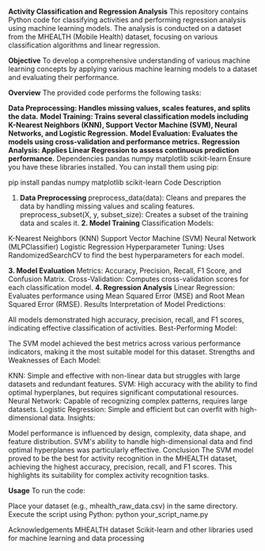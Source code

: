 **Activity Classification and Regression Analysis**
This repository contains Python code for classifying activities and performing regression analysis using machine learning models. The analysis is conducted on a dataset from the MHEALTH (Mobile Health) dataset, focusing on various classification algorithms and linear regression.

**Objective**
To develop a comprehensive understanding of various machine learning concepts by applying various machine learning models to a dataset and evaluating their performance.

**Overview**
The provided code performs the following tasks:

**Data Preprocessing: Handles missing values, scales features, and splits the data.**
**Model Training: Trains several classification models including K-Nearest Neighbors (KNN), Support Vector Machine (SVM), Neural Networks, and Logistic Regression.**
**Model Evaluation: Evaluates the models using cross-validation and performance metrics.**
**Regression Analysis: Applies Linear Regression to assess continuous prediction performance.**
Dependencies
pandas
numpy
matplotlib
scikit-learn
Ensure you have these libraries installed. You can install them using pip:

pip install pandas numpy matplotlib scikit-learn
Code Description
1. **Data Preprocessing**
preprocess_data(data): Cleans and prepares the data by handling missing values and scaling features.
preprocess_subset(X, y, subset_size): Creates a subset of the training data and scales it.
**2. Model Training**
Classification Models:

K-Nearest Neighbors (KNN)
Support Vector Machine (SVM)
Neural Network (MLPClassifier)
Logistic Regression
Hyperparameter Tuning: Uses RandomizedSearchCV to find the best hyperparameters for each model.

**3. Model Evaluation**
Metrics: Accuracy, Precision, Recall, F1 Score, and Confusion Matrix.
Cross-Validation: Computes cross-validation scores for each classification model.
**4. Regression Analysis**
Linear Regression: Evaluates performance using Mean Squared Error (MSE) and Root Mean Squared Error (RMSE).
Results
Interpretation of Model Predictions:

All models demonstrated high accuracy, precision, recall, and F1 scores, indicating effective classification of activities.
Best-Performing Model:

The SVM model achieved the best metrics across various performance indicators, making it the most suitable model for this dataset.
Strengths and Weaknesses of Each Model:

KNN: Simple and effective with non-linear data but struggles with large datasets and redundant features.
SVM: High accuracy with the ability to find optimal hyperplanes, but requires significant computational resources.
Neural Network: Capable of recognizing complex patterns, requires large datasets.
Logistic Regression: Simple and efficient but can overfit with high-dimensional data.
Insights:

Model performance is influenced by design, complexity, data shape, and feature distribution. SVM's ability to handle high-dimensional data and find optimal hyperplanes was particularly effective.
Conclusion
The SVM model proved to be the best for activity recognition in the MHEALTH dataset, achieving the highest accuracy, precision, recall, and F1 scores. This highlights its suitability for complex activity recognition tasks.

**Usage**
To run the code:

Place your dataset (e.g., mhealth_raw_data.csv) in the same directory.
Execute the script using Python:
python your_script_name.py

Acknowledgements
MHEALTH dataset
Scikit-learn and other libraries used for machine learning and data processing
